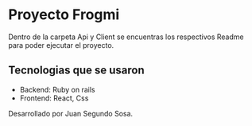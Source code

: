 # Proyecto Frogmi

Dentro de la carpeta Api y Client se encuentras los respectivos Readme para poder ejecutar el proyecto.

## Tecnologias que se usaron
- Backend: Ruby on rails
- Frontend: React, Css

Desarrollado por Juan Segundo Sosa.
